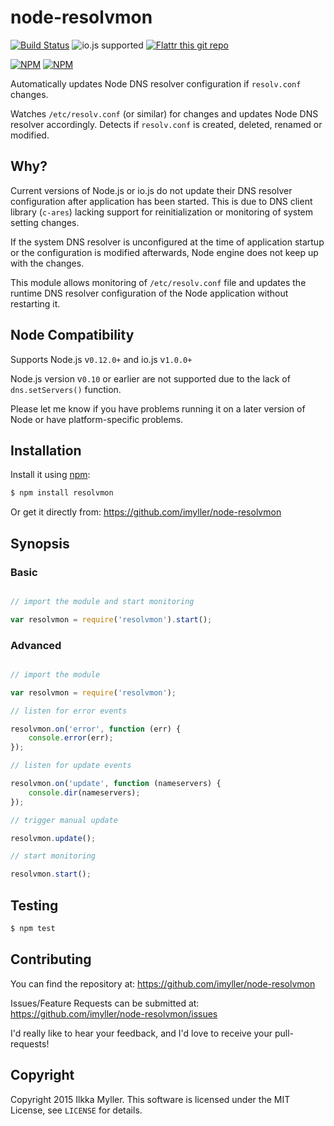 node-resolvmon
==============
[![Build Status](https://travis-ci.org/imyller/node-resolvmon.svg)](https://travis-ci.org/imyller/node-resolvmon)
![io.js supported](https://img.shields.io/badge/io.js-supported-green.svg?style=flat)
[![Flattr this git repo](http://api.flattr.com/button/flattr-badge-large.png)](https://flattr.com/submit/auto?user_id=imyller&url=https://github.com/imyller/node-resolvmon&title=node-resolvmon&language=&tags=github&category=software)

[![NPM](https://nodei.co/npm/resolvmon.png?downloads=true&downloadRank=true&stars=true)](https://nodei.co/npm/resolvmon/)
[![NPM](https://nodei.co/npm-dl/resolvmon.png?months=6&height=3)](https://nodei.co/npm-dl/resolvmon/)

Automatically updates Node DNS resolver configuration if `resolv.conf` changes.

Watches `/etc/resolv.conf` (or similar) for changes and updates Node DNS resolver accordingly.
Detects if `resolv.conf` is created, deleted, renamed or modified.

Why?
----

Current versions of Node.js or io.js do not update their DNS resolver configuration after application has been started.
This is due to DNS client library (`c-ares`) lacking support for reinitialization or monitoring of system setting changes.

If the system DNS resolver is unconfigured at the time of application startup or the configuration is modified afterwards, Node engine does not keep up with the changes.

This module allows monitoring of `/etc/resolv.conf` file and updates the runtime DNS resolver configuration of the Node application without restarting it.

Node Compatibility
---------------------

Supports Node.js v`0.12.0+` and io.js v`1.0.0+`

Node.js version v`0.10` or earlier are not supported due to the lack of `dns.setServers()` function.

Please let me know if you have problems running it on a later version of Node or
have platform-specific problems.

Installation
------------

Install it using [npm](http://github.com/isaacs/npm):

```sh
$ npm install resolvmon
```

Or get it directly from:
https://github.com/imyller/node-resolvmon

Synopsis
--------

### Basic

```javascript

// import the module and start monitoring

var resolvmon = require('resolvmon').start();

```

### Advanced

```javascript

// import the module

var resolvmon = require('resolvmon');

// listen for error events

resolvmon.on('error', function (err) {
	console.error(err);
});

// listen for update events

resolvmon.on('update', function (nameservers) {
	console.dir(nameservers);
});

// trigger manual update

resolvmon.update();

// start monitoring

resolvmon.start();

```

Testing
-------

```sh
$ npm test
```

Contributing
------------

You can find the repository at:
https://github.com/imyller/node-resolvmon

Issues/Feature Requests can be submitted at:
https://github.com/imyller/node-resolvmon/issues

I'd really like to hear your feedback, and I'd love to receive your
pull-requests!

Copyright
---------

Copyright 2015 Ilkka Myller. This software is licensed
under the MIT License, see `LICENSE` for details.
